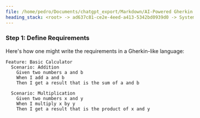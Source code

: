 ```yaml
---
file: /home/pedro/Documents/chatgpt_export/Markdown/AI-Powered Gherkin Code Generation.md
heading_stack: <root> -> ad637c81-ce2e-4eed-a413-5342bd0939d0 -> System -> 79f1e67d-d1e4-49bc-b57d-ff497c221f8e -> System -> aaa27da6-165f-43a9-bc65-814748f78b95 -> User -> 2d7ccacf-fe33-4431-a8a7-9b74c1c1f217 -> Assistant -> Components -> Workflow -> Example Scenario -> Technical Challenges -> aaa26bc8-e19b-4910-87cb-286b42817371 -> User -> 94853701-ace1-4bdc-b5d5-bf7f851f1e16 -> Assistant -> Step 1: Define Requirements
---
```

### Step 1: Define Requirements

Here's how one might write the requirements in a Gherkin-like language:

```gherkin
Feature: Basic Calculator
  Scenario: Addition
    Given two numbers a and b
    When I add a and b
    Then I get a result that is the sum of a and b

  Scenario: Multiplication
    Given two numbers x and y
    When I multiply x by y
    Then I get a result that is the product of x and y
```

